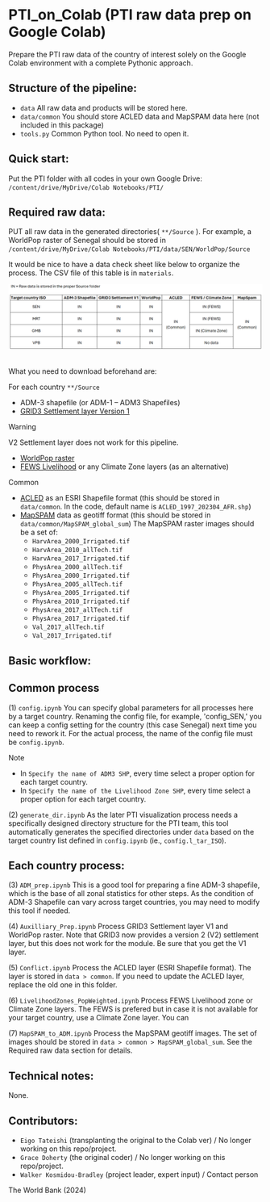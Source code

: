 # PTI_on_Colab (PTI raw data prep on Google Colab)
Prepare the PTI raw data of the country of interest solely on the Google Colab environment with a complete Pythonic approach.


## Structure of the pipeline:


- `data` All raw data and products will be stored here.
- `data/common` You should store ACLED data and MapSPAM data here (not included in this package)
- `tools.py` Common Python tool. No need to open it.


## Quick start:
Put the PTI folder with all codes in your own Google Drive:
`/content/drive/MyDrive/Colab Notebooks/PTI/`

## Required raw data:
PUT all raw data in the generated directories( `**/Source` ). For example, a WorldPop raster of Senegal should be stored in
`/content/drive/MyDrive/Colab Notebooks/PTI/data/SEN/WorldPop/Source`

It would be nice to have a data check sheet like below to organize the process. The CSV file of this table is in `materials`.

![image](/materials/rawdata_summary_table.PNG)



<br>
What you need to download beforehand are:

For each country `**/Source`
- ADM-3 shapefile (or ADM-1 – ADM3 Shapefiles)
- [GRID3 Settlement layer Version 1](https://data.grid3.org/)
>[!WARNING]
>V2 Settlement layer does not work for this pipeline.
- [WorldPop raster](https://www.worldpop.org/)
- [FEWS Livelihood](https://fews.net/data/livelihood-zones) or any Climate Zone layers (as an alternative)

Common
- [ACLED](https://acleddata.com/) as an ESRI Shapefile format (this should be stored in `data/common`. In the code, default name is `ACLED_1997_202304_AFR.shp`)
- [MapSPAM](https://mapspam.info/) data as geotiff format (this should be stored in `data/common/MapSPAM_global_sum`)
The MapSPAM raster images should be a set of:
  - `HarvArea_2000_Irrigated.tif`
  - `HarvArea_2010_allTech.tif`
  - `HarvArea_2017_Irrigated.tif`
  - `PhysArea_2000_allTech.tif`
  - `PhysArea_2000_Irrigated.tif`
  - `PhysArea_2005_allTech.tif`
  - `PhysArea_2005_Irrigated.tif`
  - `PhysArea_2010_Irrigated.tif`
  - `PhysArea_2017_allTech.tif`
  - `PhysArea_2017_Irrigated.tif`
  - `Val_2017_allTech.tif`
  - `Val_2017_Irrigated.tif`


## Basic workflow:

## Common process
(1) `config.ipynb` You can specify global parameters for all processes here by a target country. Renaming the config file, for example, 'config_SEN,' you can keep a config setting for the country (this case Senegal) next time you need to rework it. For the actual process, the name of the config file must be `config.ipynb`.

>[!NOTE]
>- In `Specify the name of ADM3 SHP`, every time select a proper option for each target country.
>- In `Specify the name of the Livelihood Zone SHP`, every time select a proper option for each target country. 


(2) `generate_dir.ipynb` As the later PTI visualization process needs a specifically designed directory structure for the PTI team, this tool automatically generates the specified directories under `data`  based on the target country list defined in `config.ipynb` (ie., `config.l_tar_ISO`). 


## Each country process:
(3) `ADM_prep.ipynb` This is a good tool for preparing a fine ADM-3 shapefile, which is the base of all zonal statistics for other steps. As the condition of ADM-3 Shapefile can vary across target countries, you may need to modify this tool if needed.

(4) `Auxilliary_Prep.ipynb` Process GRID3 Settlement layer V1 and WorldPop raster. Note that GRID3 now provides a version 2 (V2) settlement layer, but this does not work for the module. Be sure that you get the V1 layer.

(5) `Conflict.ipynb` Process the ACLED layer (ESRI Shapefile format). The layer is stored in `data > common`. If you need to update the ACLED layer, replace the old one in this folder.

(6) `LivelihoodZones_PopWeighted.ipynb` Process FEWS Livelihood zone or Climate Zone layers. The FEWS is prefered but in case it is not available for your target country, use a Climate Zone layer. You can 

(7) `MapSPAM_to_ADM.ipynb` Process the MapSPAM geotiff images. The set of images should be stored in `data > common > MapSPAM_global_sum`. See the Required raw data section for details.


## Technical notes:
None.

## Contributors:
- `Eigo Tateishi` (transplanting the original to the Colab ver) / No longer working on this repo/project.
- `Grace Doherty` (the original coder) / No longer working on this repo/project.
- `Walker Kosmidou-Bradley` (project leader, expert input) / Contact person

The World Bank (2024)
